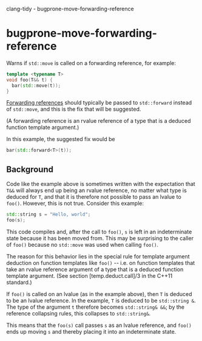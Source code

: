 clang-tidy - bugprone-move-forwarding-reference

</div>

# bugprone-move-forwarding-reference

Warns if `std::move` is called on a forwarding reference, for example:

``` c++
template <typename T>
void foo(T&& t) {
  bar(std::move(t));
}
```

[Forwarding
references](http://www.open-std.org/jtc1/sc22/wg21/docs/papers/2014/n4164.pdf)
should typically be passed to `std::forward` instead of `std::move`, and
this is the fix that will be suggested.

(A forwarding reference is an rvalue reference of a type that is a
deduced function template argument.)

In this example, the suggested fix would be

``` c++
bar(std::forward<T>(t));
```

## Background

Code like the example above is sometimes written with the expectation
that `T&&` will always end up being an rvalue reference, no matter what
type is deduced for `T`, and that it is therefore not possible to pass
an lvalue to `foo()`. However, this is not true. Consider this example:

``` c++
std::string s = "Hello, world";
foo(s);
```

This code compiles and, after the call to `foo()`, `s` is left in an
indeterminate state because it has been moved from. This may be
surprising to the caller of `foo()` because no `std::move` was used when
calling `foo()`.

The reason for this behavior lies in the special rule for template
argument deduction on function templates like `foo()` -- i.e. on
function templates that take an rvalue reference argument of a type that
is a deduced function template argument. (See section
\[temp.deduct.call\]/3 in the C++11 standard.)

If `foo()` is called on an lvalue (as in the example above), then `T` is
deduced to be an lvalue reference. In the example, `T` is deduced to be
`std::string &`. The type of the argument `t` therefore becomes
`std::string& &&`; by the reference collapsing rules, this collapses to
`std::string&`.

This means that the `foo(s)` call passes `s` as an lvalue reference, and
`foo()` ends up moving `s` and thereby placing it into an indeterminate
state.
